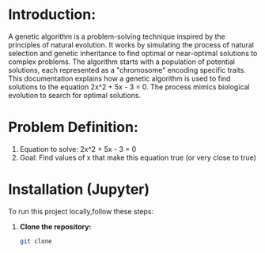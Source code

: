 # Introduction: 
A genetic algorithm is a problem-solving technique inspired by the principles of natural evolution. It works by simulating the process of natural selection and genetic inheritance to find optimal or near-optimal solutions to complex problems. The algorithm starts with a population of potential solutions, each represented as a "chromosome" encoding specific traits. 
This documentation explains how a genetic algorithm is used to find solutions to the equation 2x^2 + 5x - 3 = 0. The process mimics biological evolution to search for optimal solutions.

# Problem Definition: 
1.	Equation to solve: 2x^2 + 5x - 3 = 0
2.	Goal: Find values of x that make this equation true (or very close to true)

# Installation (Jupyter)
To run this project locally,follow these steps:

1. **Clone the repository:**

   ```sh
   git clone 

